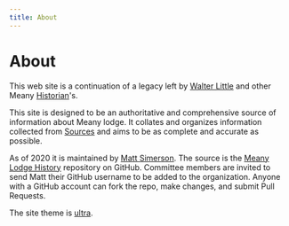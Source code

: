 ```yaml
---
title: About
---
```

# About

This web site is a continuation of a legacy left by [Walter Little](Walter-Little) and other Meany [Historian](Historian)'s.

This site is designed to be an authoritative and comprehensive source of information about Meany lodge. It collates and organizes information collected from [Sources](Sources) and aims to be as complete and accurate as possible.

As of 2020 it is maintained by [Matt Simerson](Matt-Simerson). The source is the [Meany Lodge History](https://github.com/MeanyLodge/meanylodge.github.com) repository on GitHub. Committee members are invited to send Matt their GitHub username to be added to the organization. Anyone with a GitHub account can fork the repo, make changes, and submit Pull Requests.

The site theme is [ultra](https://github.com/ronv/ultra).